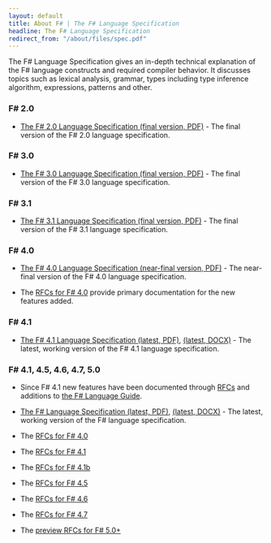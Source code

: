 ```yaml
---
layout: default
title: About F# | The F# Language Specification
headline: The F# Language Specification
redirect_from: "/about/files/spec.pdf"
---
```


The F# Language Specification gives an in-depth 
technical explanation of the F# language constructs and required compiler behavior. 
It discusses topics such as lexical analysis, grammar, types including type inference 
algorithm, expressions, patterns and other.

### F# 2.0 

  * [The F# 2.0 Language Specification (final version, PDF)](2.0/FSharpSpec-2.0-April-2012.pdf) - The final version of the F# 2.0 language
    specification.

### F# 3.0 

  * [The F# 3.0 Language Specification (final version, PDF)](3.0/FSharpSpec-3.0-final.pdf) - The final version of the F# 3.0 language
    specification.

### F# 3.1 

  * [The F# 3.1 Language Specification (final version, PDF)](3.1/FSharpSpec-3.1-final.pdf) - The final version of the F# 3.1 language specification. 
	

### F# 4.0 

  * [The F# 4.0 Language Specification (near-final version, PDF)](4.0/FSharpSpec-4.0-final.pdf) - The near-final version of the F# 4.0 language specification. 

  * The [RFCs for F# 4.0](https://github.com/fsharp/fslang-design/tree/master/FSharp-4.0)  provide primary documentation for the new features added.

### F# 4.1 

  * [The F# 4.1 Language Specification (latest, PDF)](4.1/FSharpSpec-4.1-latest.pdf), [(latest, DOCX)](4.1/FSharpSpec-4.1-latest.docx) - The latest, working version of the F# 4.1  language specification. 

### F# 4.1, 4.5, 4.6, 4.7, 5.0

  * Since F# 4.1 new features have been documented through [RFCs](https://github.com/fsharp/fslang-design) and additions to [the F# Language Guide](https://docs.microsoft.com/en-us/dotnet/fsharp/).

  * [The F# Language Specification (latest, PDF)](4.1/FSharpSpec-4.1-latest.pdf), [(latest, DOCX)](4.1/FSharpSpec-4.1-latest.docx) - The latest, working version of the F# language specification. 

  * The [RFCs for F# 4.0](https://github.com/fsharp/fslang-design/tree/master/FSharp-4.0)

  * The [RFCs for F# 4.1](https://github.com/fsharp/fslang-design/tree/master/FSharp-4.1)

  * The [RFCs for F# 4.1b](https://github.com/fsharp/fslang-design/tree/master/FSharp-4.1b)

  * The [RFCs for F# 4.5](https://github.com/fsharp/fslang-design/tree/master/FSharp-4.5)

  * The [RFCs for F# 4.6](https://github.com/fsharp/fslang-design/tree/master/FSharp-4.6)

  * The [RFCs for F# 4.7](https://github.com/fsharp/fslang-design/tree/master/FSharp-4.7)

  * The [preview RFCs for F# 5.0+](https://github.com/fsharp/fslang-design/tree/master/preview)

